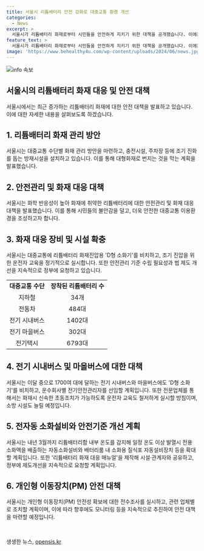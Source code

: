 ```yaml
---
title: 서울시 리튬배터리 안전 강화로 대중교통 환경 개선
categories:
  - News
excerpt: >
  서울시가 리튬배터리 화재로부터 시민들을 안전하게 지키기 위한 대책을 공개했습니다. 이에는 대중교통 수단별 화재관리 방안 및 조기 진화를 돕는 방재시설 설치 등이 포함되어 있습니다. 서울시는 또한 리튬배터리 화재 대응 매뉴얼을 제작하고, 안전기준 수립 필요성과 법 제도 개선에 대한 지속적인 요청을 진행할 예정입니다. 더불어 개인형 이동장치(PM) 안전성에도 관심을 기울이고, PM 대여업체에 대한 전수조사를 실시하여 관리를 강화할 계획이며, 최종적으로는 안전한 서울을 조성하겠다는 강력한 의지를 밝혔습니다. (단어수: 150)
feature_text: >
  서울시가 리튬배터리 화재로부터 시민들을 안전하게 지키기 위한 대책을 공개했습니다. 이에는 대중교통 수단별 화재관리 방안 및 조기 진화를 돕는 방재시설 설치 등이 포함되어 있습니다. 서울시는 또한 리튬배터리 화재 대응 매뉴얼을 제작하고, 안전기준 수립 필요성과 법 제도 개선에 대한 지속적인 요청을 진행할 예정입니다. 더불어 개인형 이동장치(PM) 안전성에도 관심을 기울이고, PM 대여업체에 대한 전수조사를 실시하여 관리를 강화할 계획이며, 최종적으로는 안전한 서울을 조성하겠다는 강력한 의지를 밝혔습니다. (단어수: 150)
image: 'https://www.behealthy4u.com/wp-content/uploads/2024/06/news.jpg'
---
```


<p><img src="https://www.behealthy4u.com/wp-content/uploads/2024/06/news.jpg" alt="info 속보" /></p>

<h2 data-ke-size="size26">서울시의 리튬배터리 화재 대응 및 안전 대책</h2>

<p data-ke-size="size16">서울시에서는 최근 증가하는 리튬배터리 화재에 대한 안전 대책을 발표하고 있습니다. 이에 대한 자세한 내용을 살펴보도록 하겠습니다.</p>

<h2>1. 리튬배터리 화재 관리 방안</h2>

<p data-ke-size="size16">서울시는 대중교통 수단별 화재 관리 방안을 마련하고, 충전시설, 주차장 등에 조기 진화를 돕는 방재시설을 설치하고 있습니다. 이를 통해 대형화재로 번지는 것을 막는 계획을 발표했습니다.</p>

<h2>2. 안전관리 및 화재 대응 대책</h2>

<p data-ke-size="size16">서울시는 화학 반응성이 높아 화재에 취약한 리튬배터리에 대한 안전관리 및 화재 대응 대책을 발표했습니다. 이를 통해 시민들의 불안감을 덜고, 더욱 안전한 대중교통 이용환경을 조성하고자 합니다.</p>

<h2>3. 화재 대응 장비 및 시설 확충</h2>

<p data-ke-size="size16">서울시는 대중교통에 리튬배터리 화재진압용 'D형 소화기'를 비치하고, 조기 진압을 위한 운전자 교육을 정기적으로 실시합니다. 또한 안전관리 기준 수립 필요성과 법 제도 개선을 지속적으로 정부에 요청하고 있습니다.</p>

<table>
  <tr>
    <td style="text-align: center; height: 17px;"><b>대중교통 수단</b></td>
    <td style="text-align: center; height: 17px;"><b>장착된 리튬배터리 수</b></td>
  </tr>
  <tr>
    <td style="text-align: center; height: 17px;">지하철</td>
    <td style="text-align: center; height: 17px;">34개</td>
  </tr>
  <tr>
    <td style="text-align: center; height: 17px;">전동차</td>
    <td style="text-align: center; height: 17px;">484대</td>
  </tr>
  <tr>
    <td style="text-align: center; height: 17px;">전기 시내버스</td>
    <td style="text-align: center; height: 17px;">1402대</td>
  </tr>
  <tr>
    <td style="text-align: center; height: 17px;">전기 마을버스</td>
    <td style="text-align: center; height: 17px;">302대</td>
  </tr>
  <tr>
    <td style="text-align: center; height: 17px;">전기택시</td>
    <td style="text-align: center; height: 17px;">6793대</td>
  </tr>
</table>

<h2>4. 전기 시내버스 및 마을버스에 대한 대책</h2>

<p data-ke-size="size16">서울시는 이달 중으로 1700여 대에 달하는 전기 시내버스와 마을버스에도 'D형 소화기'를 비치하고, 운수회사별 전기안전관리자를 선임할 계획입니다. 또한 전문업체를 통해서는 화재시 신속한 초동조치가 가능하도록 운전자 교육도 철저하게 실시할 방침이며, 소방 시설도 늘릴 예정입니다.</p>

<h2>5. 전자동 소화설비와 안전기준 개선 계획</h2>

<p data-ke-size="size16">서울시는 내년 3월까지 리튬배터리함 내부 온도를 감지해 일정 온도 이상 발열시 전용 소화액을 배출하는 자동소화설비와 배터리룸 내 소화용 질식포 자동설비장치 등을 확대할 계획입니다. 또한 '리튬배터리 화재 대응 매뉴얼'을 제작해 시설·관계자와 공유하고, 정부에 제도개선을 지속적으로 요청할 계획입니다.</p>

<h2>6. 개인형 이동장치(PM) 안전 대책</h2>

<p data-ke-size="size16">서울시는 개인형 이동장치(PM) 안전성 확보에 대한 전수조사를 실시하고, 관련 업체별로 조치할 계획이며, 이에 따라 향후에도 모니터링 등을 지속적으로 추진하여 안전 대책을 마련할 예정입니다.</p>

<p data-ke-size="size16">&nbsp;</p>
생생한 뉴스, <a href="https://opensis.kr" rel="dofollow">opensis.kr</a>


